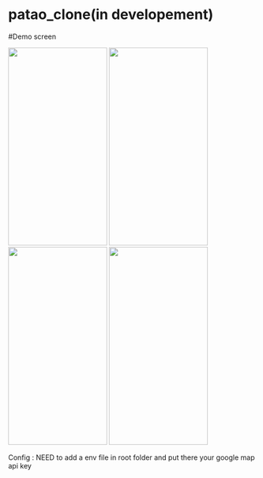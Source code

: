 # patao_clone(in developement)

#Demo screen


<div style={{
     display: flex,
     align-items: center
     }}>
<img src="https://github.com/jahidul96/patao_clone/blob/main/assets/screenshort/Screenshot_2023-02-12-20-51-03-96.png" width="200" height="400" />
<img src="https://github.com/jahidul96/patao_clone/blob/main/assets/screenshort/Screenshot_2023-02-12-20-51-11-56.png" width="200" height="400" />
<img src="https://github.com/jahidul96/patao_clone/blob/main/assets/screenshort/Screenshot_2023-02-12-20-51-19-38.png" width="200" height="400" />
<img src="https://github.com/jahidul96/patao_clone/blob/main/assets/screenshort/Screenshot_2023-02-12-20-51-31-30.png" width="200" height="400" />
</div>

Config : NEED to add a env file in root folder and put there your google map api key
